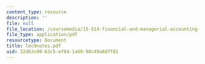 ```yaml
---
content_type: resource
description: ''
file: null
file_location: /coursemedia/15-514-financial-and-managerial-accounting-summer-2003/32d63c0063c5ef841a6998c49a8d7f81_lec9notes.pdf
file_type: application/pdf
resourcetype: Document
title: lec9notes.pdf
uid: 32d63c00-63c5-ef84-1a69-98c49a8d7f81
---
```

